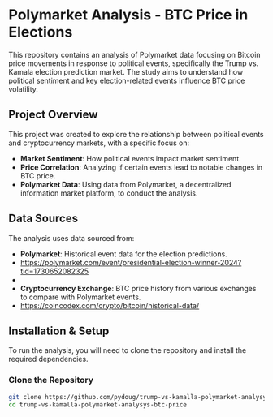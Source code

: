 # Polymarket Analysis - BTC Price in Elections

This repository contains an analysis of Polymarket data focusing on Bitcoin price movements in response to political events, specifically the Trump vs. Kamala election prediction market. The study aims to understand how political sentiment and key election-related events influence BTC price volatility.

## Project Overview

This project was created to explore the relationship between political events and cryptocurrency markets, with a specific focus on:

- **Market Sentiment**: How political events impact market sentiment.
- **Price Correlation**: Analyzing if certain events lead to notable changes in BTC price.
- **Polymarket Data**: Using data from Polymarket, a decentralized information market platform, to conduct the analysis.

## Data Sources

The analysis uses data sourced from:
- **Polymarket**: Historical event data for the election predictions.
- https://polymarket.com/event/presidential-election-winner-2024?tid=1730652082325
- 
- **Cryptocurrency Exchange**: BTC price history from various exchanges to compare with Polymarket events.
- https://coincodex.com/crypto/bitcoin/historical-data/

## Installation & Setup

To run the analysis, you will need to clone the repository and install the required dependencies.

### Clone the Repository

```bash
git clone https://github.com/pydoug/trump-vs-kamalla-polymarket-analysys-btc-price
cd trump-vs-kamalla-polymarket-analysys-btc-price
